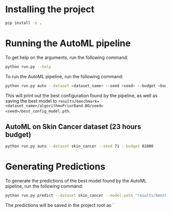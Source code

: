 # Installing the project

```bash
pip install -e .
```

# Running the AutoML pipeline

To get help on the arguments, run the following command:
```bash
python run.py --help
```

To run the AutoML pipeline, run the following command:
```bash
python run.py auto --dataset <dataset_name> --seed <seed> --budget <budget in seconds>
```
This will print out the best configuration found by the pipeline, as well as saving the best model to `results/benchmark=<dataset_name>/algorithm=PriorBand-BO/seed=<seed>/best_config_model.pth`.

## AutoML on Skin Cancer dataset (23 hours budget)
```bash
python run.py auto --dataset skin_cancer --seed 71 --budget 82800
```

# Generating Predictions

To generate the predictions of the best model found by the AutoML pipeline, run the following command:
```bash
python run.py predict --dataset skin_cancer --model-path "results/benchmark=SkinCancer/algorithm=PriorBand-BO/seed=71/best_config_model.pth" --predictions-path "./data/exam_dataset/predictions.npy"
```
The predictions will be saved in the project root as `